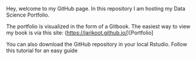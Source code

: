 Hey, welcome to my GitHub page. In this repository I am hosting my Data Science Portfolio. 

The portfolio is visualized in the form of a Gitbook. The easiest way to view my book is via this site: (https://jarikoot.github.io/)[Portfolio]

You can also download the GitHub repository in your local Rstudio. Follow this tutorial for an easy guide 
